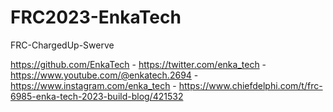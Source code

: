 # FRC2023-EnkaTech
FRC-ChargedUp-Swerve

https://github.com/EnkaTech -
https://twitter.com/enka_tech -
https://www.youtube.com/@enkatech.2694 -
https://www.instagram.com/enka_tech -
https://www.chiefdelphi.com/t/frc-6985-enka-tech-2023-build-blog/421532
